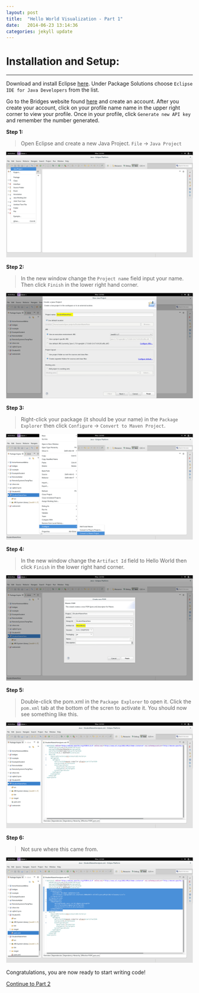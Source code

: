 ```yaml
---
layout: post
title:  "Hello World Visualization - Part 1"
date:   2014-06-23 13:14:36
categories: jekyll update
---
```


# Installation and Setup:
-----

Download and install Eclipse [here](https://www.eclipse.org/downloads/index-java8.php). Under Package Solutions choose `Eclipse IDE for Java Developers` from the list.

Go to the Bridges website found [here](http://bridges.cs.uncc.edu/login) and create an account. After you create your account, click on your profile name name in the upper right corner to view your profile. Once in your profile, click `Generate new API key` and remember the number generated.

**Step 1:**
> Open Eclipse and create a new Java Project. `File` -> `Java Project`

![drawing](/images/screenshot_0.png)

**Step 2:**
> In the new window change the `Project name` field input your name. Then click `Finish` in the lower right hand corner.

![drawing](/images/screenshot_1.png)

**Step 3:**
> Right-click your package (it should be your name) in the `Package Explorer` then click `Configure` -> `Convert to Maven Project`.

![drawing](/images/screenshot_2.png)

**Step 4:**
> In the new window change the `Artifact Id` field to Hello World then click `Finish` in the lower right hand corner.

![drawing](/images/screenshot_3.png)

**Step 5:**
> Double-click the pom.xml in the `Package Explorer` to open it. Click the `pom.xml` tab at the bottom of the scren to activate it. You should now see something like this.

![drawing](/images/screenshot_4.png)

**Step 6:**
> Not sure where this came from.

![drawing](/images/screenshot_5.png)

Congratulations, you are now ready to start writing code!

[Continue to Part 2](http://dismembered.github.io/jekyll/update/2014/06/23/HelloWorld-Tutorial_part2/)
